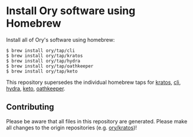 # Install Ory software using Homebrew

Install all of Ory's software using homebrew:

```
$ brew install ory/tap/cli
$ brew install ory/tap/kratos
$ brew install ory/tap/hydra
$ brew install ory/tap/oathkeeper
$ brew install ory/tap/keto
```

This repository supersedes the individual homebrew taps for [kratos](http://github.com/ory/homebrew-kratos), [cli](http://github.com/ory/homebrew-ory), [hydra](http://github.com/ory/homebrew-hydra), [keto](http://github.com/ory/homebrew-keto), [oathkeeper](http://github.com/ory/homebrew-oathkeeper).

## Contributing

Please be aware that all files in this repository are generated. Please make all changes to the origin repositories (e.g. [ory/kratos](https://github.com/ory/kratos))!

